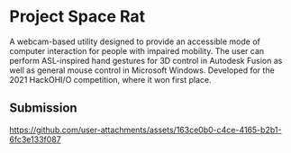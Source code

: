 # Project Space Rat
A webcam-based utility designed to provide an accessible mode of computer interaction for people with impaired mobility. The user can perform ASL-inspired hand gestures for 3D control in Autodesk Fusion as well as general mouse control in Microsoft Windows. Developed for the 2021 HackOHI/O competition, where it won first place.

## Submission
https://github.com/user-attachments/assets/163ce0b0-c4ce-4165-b2b1-6fc3e133f087
